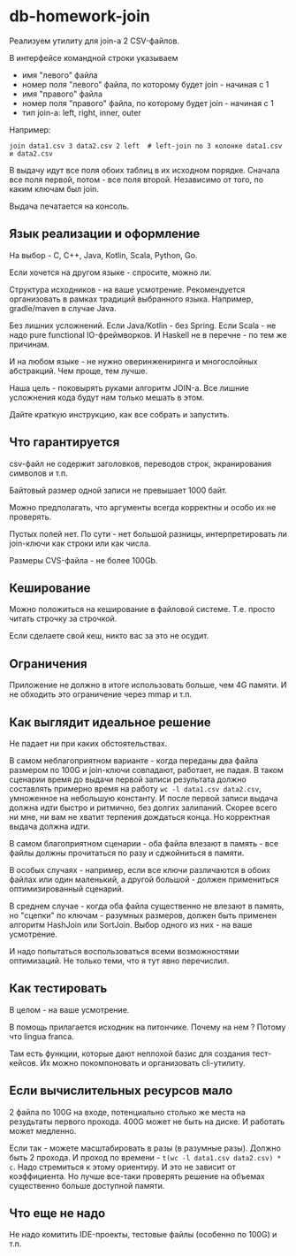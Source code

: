 # db-homework-join

Реализуем утилиту для join-а 2 CSV-файлов.

В интерфейсе командной строки указываем

- имя "левого" файла
- номер поля "левого" файла, по которому будет join - начиная с 1
- имя "правого" файла
- номер поля "правого" файла, по которому будет join - начиная с 1
- тип join-а:  left, right, inner, outer

Например: 

```
join data1.csv 3 data2.csv 2 left  # left-join по 3 колонке data1.csv и data2.csv 
```

В выдачу идут все поля обоих таблиц в их исходном порядке. Сначала все поля первой,
потом - все поля второй. Независимо от того, по каким ключам был join.

Выдача печатается на консоль.

## Язык реализации и оформление

На выбор - C, C++, Java, Kotlin, Scala, Python, Go.

Если хочется на другом языке - спросите, можно ли.

Структура исходников - на ваше усмотрение.
Рекомендуется организовать в рамках традиций выбранного языка.
Например, gradle/maven в случае Java.

Без лишних усложнений. Если Java/Kotlin - без Spring.
Если Scala - не надо pure functional IO-фреймворков.
И Haskell не в перечне  - по тем же причинам.

И на любом языке - не нужно оверинжениринга и многослойных абстракций.
Чем проще, тем лучше.

Наша цель - поковырять руками алгоритм JOIN-а. Все лишние усложнения кода
будут нам только мешать в этом.

Дайте краткую инструкцию, как все собрать и запустить.

## Что гарантируется

csv-файл не содержит заголовков, переводов строк, экранирования символов и т.п.

Байтовый размер одной записи не превышает 1000 байт. 

Можно предполагать, что аргументы всегда корректны и особо их не проверять.

Пустых полей нет. По сути - нет большой разницы, интерпретировать ли join-ключи
как строки или как числа.

Размеры CVS-файла - не более 100Gb.


## Кеширование

Можно положиться на кеширование в файловой системе. Т.е. просто читать строчку за строчкой. 

Если сделаете свой кеш, никто вас за это не осудит.

##  Ограничения

Приложение не должно в итоге использовать больше, чем 4G памяти. И не обходить это ограничение через mmap и т.п.

## Как выглядит идеальное решение

Не падает ни при каких обстоятельствах.

В самом неблагоприятном варианте - когда переданы два файла размером по 100G и join-ключи совпадают, работает, не падая.
В таком сценарии время до выдачи первой записи результата должно составлять примерно время на работу `wc -l data1.csv data2.csv`, умноженное на небольшую константу.
И после первой записи выдача должна идти быстро и ритмично, без долгих залипаний. Скорее всего ни мне, ни вам не хватит терпения дождаться конца. Но корректная выдача должна идти.

В самом благоприятном сценарии - оба файла влезают в память - все файлы должны прочитаться по разу и сджойниться в памяти.

В особых случаях - например, если все ключи различаются в обоих файлах или один маленький, а другой большой - должен примениться оптимизированный сценарий.

В среднем случае - когда оба файла существенно не влезают в память, но "сцепки" по ключам - разумных размеров, должен быть применен алгоритм HashJoin или SortJoin. Выбор одного из них - на ваше усмотрение. 

И надо попытаться воспользоваться всеми возможностями оптимизаций. Не только теми, что я тут явно перечислил.

## Как тестировать

В целом - на ваше усмотрение.

В помощь прилагается исходник на питончике. Почему на нем ? Потому что lingua franca.

Там есть функции, которые дают неплохой базис для создания тест-кейсов. Их можно покомпоновать и организовать
cli-утилиту.

## Если вычислительных ресурсов мало

2 файла по 100G на входе, потенциально столько же места на резудьтаты первого прохода. 400G может не быть на диске.
И работать может медленно.

Если так - можете масштабировать в разы (в разумные разы).  Должно быть 2 прохода. И проход по времени - `t(wc -l data1.csv data2.csv) * c`.
Надо стремиться к этому ориентиру. И это не зависит от коэффициента. Но лучше все-таки проверять решение на объемах существенно больше доступной памяти.

## Что еще не надо

Не надо комитить IDE-проекты, тестовые файлы (особенно по 100G) и т.п.
